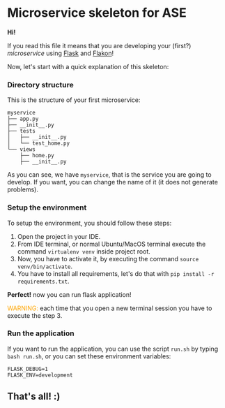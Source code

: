# Microservice skeleton for ASE

**Hi!** 

If you read this file it means that you are developing your (first?) *microservice* using [Flask](https://flask.palletsprojects.com/en/2.0.x/)
and [Flakon](https://pypi.org/project/flakon/)!

Now, let's start with a quick explanation of this skeleton:

### Directory structure

This is the structure of your first microservice:

```
myservice
├── app.py
├── __init__.py
├── tests
│   ├── __init__.py
│   └── test_home.py
└── views
    ├── home.py
    ├── __init__.py
```

As you can see, we have `myservice`, that is the service you are going to develop.
If you want, you can change the name of it (it does not generate problems).


### Setup the environment

To setup the environment, you should follow these steps:

1. Open the project in your IDE.
2. From IDE terminal, or normal Ubuntu/MacOS terminal execute the command `virtualenv venv` inside project root.
3. Now, you have to activate it, by executing the command `source venv/bin/activate`.
4. You have to install all requirements, let's do that with `pip install -r requirements.txt`.

**Perfect!** now you can run flask application!

<span style="color:orange">WARNING:</span> each time that you open a new terminal session you have
to execute the step 3.


### Run the application

If you want to run the application, you can use the script `run.sh` by typing `bash run.sh`,
or you can set these environment variables:

```
FLASK_DEBUG=1
FLASK_ENV=development
```


That's all! :)
---